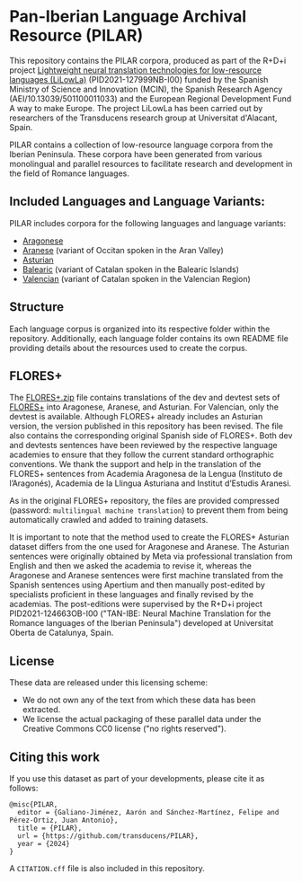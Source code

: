 # Pan-Iberian Language Archival Resource (PILAR)

This repository contains the PILAR corpora, produced as part of the R+D+i project [Lightweight neural translation technologies for low-resource languages (LiLowLa)](https://transducens.dlsi.ua.es/lilowla/) (PID2021-127999NB-I00) funded by the Spanish Ministry
of Science and Innovation (MCIN), the Spanish Research Agency (AEI/10.13039/501100011033) and the European Regional Development Fund A way to make Europe. The project LiLowLa has been carried out by researchers of the Transducens research group at Universitat d'Alacant, Spain.

PILAR contains a collection of low-resource language corpora from the Iberian Peninsula. These corpora have been generated from various monolingual and parallel resources to facilitate research and development in the field of Romance languages.

## Included Languages and Language Variants:

PILAR includes corpora for the following languages and language variants:

- [Aragonese](https://github.com/transducens/PILAR/tree/main/aragonese)
- [Aranese](https://github.com/transducens/PILAR/tree/main/aranese) (variant of Occitan spoken in the Aran Valley)
- [Asturian](https://github.com/transducens/PILAR/tree/main/asturian)
- [Balearic](https://github.com/transducens/PILAR/tree/main/balearic) (variant of Catalan spoken in the Balearic Islands)
- [Valencian](https://github.com/transducens/PILAR/tree/main/valencian) (variant of Catalan spoken in the Valencian Region)

## Structure

Each language corpus is organized into its respective folder within the repository. Additionally, each language folder contains its own README file providing details about the resources used to create the corpus.

## FLORES+ 

The [FLORES+.zip](https://github.com/transducens/PILAR/blob/main/FLORES%2B.zip) file contains translations of the dev and devtest sets of [FLORES+](https://github.com/openlanguagedata/flores) into Aragonese, Aranese, and Asturian. For Valencian, only the devtest is available. Although FLORES+ already includes an Asturian version, the version published in this repository has been revised. The file also contains the corresponding original Spanish side of FLORES+. Both dev and devtests sentences have been reviewed by the respective language academies to ensure that they follow the current standard orthographic conventions. We thank the support and help in the translation of the FLORES+ sentences from Academia Aragonesa de la Lengua (Instituto de l’Aragonés), Academia de la Llingua Asturiana and Institut d’Estudis Aranesi.

As in the original FLORES+ repository, the files are provided compressed (password: `multilingual machine translation`) to prevent them from being automatically crawled and added to training datasets.

It is important to note that the method used to create the FLORES+ Asturian dataset differs from the one used for Aragonese and Aranese. The Asturian sentences were originally obtained by Meta via professional translation from English and then we asked the academia to revise it, whereas the Aragonese and Aranese sentences were first machine translated from the Spanish sentences using Apertium and then manually post-edited by specialists proficient in these languages and finally revised by the academias. The post-editions were supervised by the R+D+i project PID2021-124663OB-I00 ("TAN-IBE: Neural Machine Translation for the Romance languages of the Iberian Peninsula") developed at Universitat Oberta de Catalunya, Spain.

## License

These data are released under this licensing scheme:
 * We do not own any of the text from which these data has been extracted.
 * We license the actual packaging of these parallel data under the Creative
   Commons CC0 license ("no rights reserved").

## Citing this work

If you use this dataset as part of your developments, please cite it as follows:

```
@misc{PILAR,
  editor = {Galiano-Jiménez, Aarón and Sánchez-Martínez, Felipe and Pérez-Ortiz, Juan Antonio},
  title = {PILAR},
  url = {https://github.com/transducens/PILAR},
  year = {2024}
}
```

A `CITATION.cff` file is also included in this repository.
